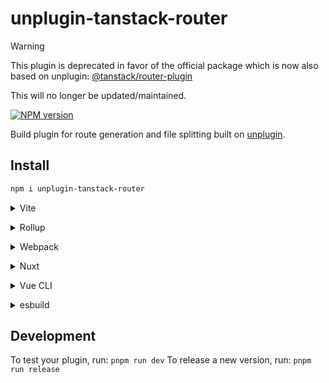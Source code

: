 # unplugin-tanstack-router

> [!WARNING]
> This plugin is deprecated in favor of the official package which is now also based on unplugin: [@tanstack/router-plugin](https://github.com/TanStack/router/tree/main/packages/router-plugin)
>
> This will no longer be updated/maintained.

[![NPM version](https://img.shields.io/npm/v/unplugin-tanstack-router?color=a1b858&label=)](https://www.npmjs.com/package/unplugin-tanstack-router)

Build plugin for route generation and file splitting built on [unplugin](https://github.com/unjs/unplugin).

## Install

```bash
npm i unplugin-tanstack-router
```

<details>
<summary>Vite</summary><br>

```ts
// vite.config.ts
import TanStackRouter from 'unplugin-tanstack-router/vite'

export default defineConfig({
  plugins: [
    TanStackRouter({ /* options */ }),
  ],
})
```

<br></details>

<details>
<summary>Rollup</summary><br>

```ts
// rollup.config.js
import TanStackRouter from 'unplugin-tanstack-router/rollup'

export default {
  plugins: [
    TanStackRouter({ /* options */ }),
  ],
}
```

<br></details>

<details>
<summary>Webpack</summary><br>

```ts
// webpack.config.js
module.exports = {
  /* ... */
  plugins: [
    require('unplugin-tanstack-router/webpack')({ /* options */ })
  ]
}
```

<br></details>

<details>
<summary>Nuxt</summary><br>

```ts
// nuxt.config.js
export default defineNuxtConfig({
  modules: [
    ['unplugin-tanstack-router/nuxt', { /* options */ }],
  ],
})
```

> This module works for both Nuxt 2 and [Nuxt Vite](https://github.com/nuxt/vite)

<br></details>

<details>
<summary>Vue CLI</summary><br>

```ts
// vue.config.js
module.exports = {
  configureWebpack: {
    plugins: [
      require('unplugin-tanstack-router/webpack')({ /* options */ }),
    ],
  },
}
```

<br></details>

<details>
<summary>esbuild</summary><br>

```ts
// esbuild.config.js
import { build } from 'esbuild'
import TanStackRouter from 'unplugin-tanstack-router/esbuild'

build({
  plugins: [TanStackRouter()],
})
```

<br></details>

## Development

To test your plugin, run: `pnpm run dev`
To release a new version, run: `pnpm run release`
